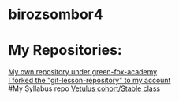 # birozsombor4
# My Repositories:
[My own repository under green-fox-academy](https://github.com/green-fox-academy/birozsombor4)<br/>
[I forked the "git-lesson-repository" to my account](https://github.com/birozsombor4/git-lesson-repository)<br/>
#My Syllabus repo
[Vetulus cohort/Stable class](https://github.com/green-fox-academy/stable-syllabus)
